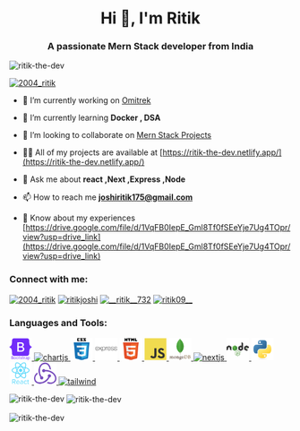 <h1 align="center">Hi 👋, I'm Ritik</h1>
<h3 align="center">A passionate Mern Stack developer from India</h3>


<p align="left"> <img src="https://komarev.com/ghpvc/?username=ritik-the-dev&label=Profile%20views&color=0e75b6&style=flat" alt="ritik-the-dev" /> </p>

<p align="left"> <a href="https://twitter.com/2004_ritik" target="blank"><img src="https://img.shields.io/twitter/follow/2004_ritik?logo=twitter&style=for-the-badge" alt="2004_ritik" /></a> </p>

- 🔭 I’m currently working on [Omitrek](https://github.com/Ritik-The-Dev/Ometrek-vercel)

- 🌱 I’m currently learning **Docker , DSA**

- 👯 I’m looking to collaborate on [Mern Stack Projects](https://github.com/Ritik-The-Dev)

- 👨‍💻 All of my projects are available at [https://ritik-the-dev.netlify.app/](https://ritik-the-dev.netlify.app/)

- 💬 Ask me about **react ,Next ,Express ,Node**

- 📫 How to reach me **joshiritik175@gmail.com**

- 📄 Know about my experiences [https://drive.google.com/file/d/1VqFB0IepE_Gml8Tf0fSEeYje7Ug4TOpr/view?usp=drive_link](https://drive.google.com/file/d/1VqFB0IepE_Gml8Tf0fSEeYje7Ug4TOpr/view?usp=drive_link)

<h3 align="left">Connect with me:</h3>
<p align="left">
<a href="https://twitter.com/2004_ritik" target="blank"><img align="center" src="https://raw.githubusercontent.com/rahuldkjain/github-profile-readme-generator/master/src/images/icons/Social/twitter.svg" alt="2004_ritik" height="30" width="40" /></a>
<a href="https://linkedin.com/in/ritikjoshi" target="blank"><img align="center" src="https://raw.githubusercontent.com/rahuldkjain/github-profile-readme-generator/master/src/images/icons/Social/linked-in-alt.svg" alt="ritikjoshi" height="30" width="40" /></a>
<a href="https://instagram.com/__ritik__732" target="blank"><img align="center" src="https://raw.githubusercontent.com/rahuldkjain/github-profile-readme-generator/master/src/images/icons/Social/instagram.svg" alt="__ritik__732" height="30" width="40" /></a>
<a href="https://www.leetcode.com/ritik09__" target="blank"><img align="center" src="https://raw.githubusercontent.com/rahuldkjain/github-profile-readme-generator/master/src/images/icons/Social/leet-code.svg" alt="ritik09__" height="30" width="40" /></a>
</p>

<h3 align="left">Languages and Tools:</h3>
<p align="left"> <a href="https://getbootstrap.com" target="_blank" rel="noreferrer"> <img src="https://raw.githubusercontent.com/devicons/devicon/master/icons/bootstrap/bootstrap-plain-wordmark.svg" alt="bootstrap" width="40" height="40"/> </a> <a href="https://www.chartjs.org" target="_blank" rel="noreferrer"> <img src="https://www.chartjs.org/media/logo-title.svg" alt="chartjs" width="40" height="40"/> </a> <a href="https://www.w3schools.com/css/" target="_blank" rel="noreferrer"> <img src="https://raw.githubusercontent.com/devicons/devicon/master/icons/css3/css3-original-wordmark.svg" alt="css3" width="40" height="40"/> </a> <a href="https://expressjs.com" target="_blank" rel="noreferrer"> <img src="https://raw.githubusercontent.com/devicons/devicon/master/icons/express/express-original-wordmark.svg" alt="express" width="40" height="40"/> </a> <a href="https://www.w3.org/html/" target="_blank" rel="noreferrer"> <img src="https://raw.githubusercontent.com/devicons/devicon/master/icons/html5/html5-original-wordmark.svg" alt="html5" width="40" height="40"/> </a> <a href="https://developer.mozilla.org/en-US/docs/Web/JavaScript" target="_blank" rel="noreferrer"> <img src="https://raw.githubusercontent.com/devicons/devicon/master/icons/javascript/javascript-original.svg" alt="javascript" width="40" height="40"/> </a> <a href="https://www.mongodb.com/" target="_blank" rel="noreferrer"> <img src="https://raw.githubusercontent.com/devicons/devicon/master/icons/mongodb/mongodb-original-wordmark.svg" alt="mongodb" width="40" height="40"/> </a> <a href="https://nextjs.org/" target="_blank" rel="noreferrer"> <img src="https://cdn.worldvectorlogo.com/logos/nextjs-2.svg" alt="nextjs" width="40" height="40"/> </a> <a href="https://nodejs.org" target="_blank" rel="noreferrer"> <img src="https://raw.githubusercontent.com/devicons/devicon/master/icons/nodejs/nodejs-original-wordmark.svg" alt="nodejs" width="40" height="40"/> </a> <a href="https://www.python.org" target="_blank" rel="noreferrer"> <img src="https://raw.githubusercontent.com/devicons/devicon/master/icons/python/python-original.svg" alt="python" width="40" height="40"/> </a> <a href="https://reactjs.org/" target="_blank" rel="noreferrer"> <img src="https://raw.githubusercontent.com/devicons/devicon/master/icons/react/react-original-wordmark.svg" alt="react" width="40" height="40"/> </a> <a href="https://redux.js.org" target="_blank" rel="noreferrer"> <img src="https://raw.githubusercontent.com/devicons/devicon/master/icons/redux/redux-original.svg" alt="redux" width="40" height="40"/> </a> <a href="https://tailwindcss.com/" target="_blank" rel="noreferrer"> <img src="https://www.vectorlogo.zone/logos/tailwindcss/tailwindcss-icon.svg" alt="tailwind" width="40" height="40"/> </a> </p>

<p><img align="left" src="https://github-readme-stats.vercel.app/api/top-langs?username=ritik-the-dev&show_icons=true&locale=en&layout=compact" alt="ritik-the-dev" /></p>

<p>&nbsp;<img align="center" src="https://github-readme-stats.vercel.app/api?username=ritik-the-dev&show_icons=true&locale=en" alt="ritik-the-dev" /></p>

<p><img align="center" src="https://github-readme-streak-stats.herokuapp.com/?user=ritik-the-dev&" alt="ritik-the-dev" /></p>

